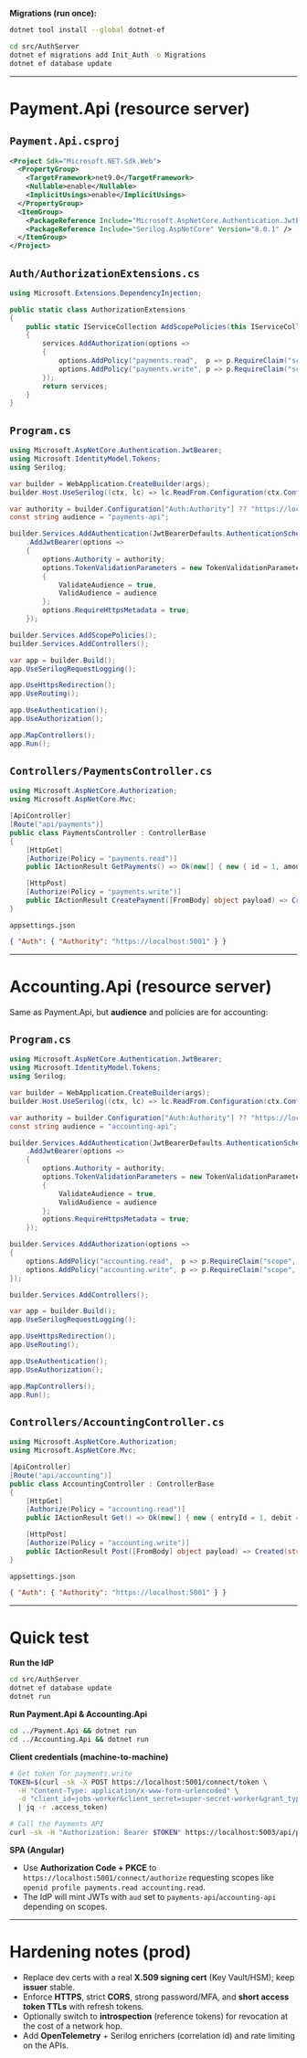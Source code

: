 
**Migrations (run once):**

```bash
dotnet tool install --global dotnet-ef

cd src/AuthServer
dotnet ef migrations add Init_Auth -o Migrations
dotnet ef database update
```

---

# Payment.Api (resource server)

## `Payment.Api.csproj`

```xml
<Project Sdk="Microsoft.NET.Sdk.Web">
  <PropertyGroup>
    <TargetFramework>net9.0</TargetFramework>
    <Nullable>enable</Nullable>
    <ImplicitUsings>enable</ImplicitUsings>
  </PropertyGroup>
  <ItemGroup>
    <PackageReference Include="Microsoft.AspNetCore.Authentication.JwtBearer" Version="9.0.0" />
    <PackageReference Include="Serilog.AspNetCore" Version="8.0.1" />
  </ItemGroup>
</Project>
```

## `Auth/AuthorizationExtensions.cs`

```csharp
using Microsoft.Extensions.DependencyInjection;

public static class AuthorizationExtensions
{
    public static IServiceCollection AddScopePolicies(this IServiceCollection services)
    {
        services.AddAuthorization(options =>
        {
            options.AddPolicy("payments.read",  p => p.RequireClaim("scope", "payments.read", "payments.write"));
            options.AddPolicy("payments.write", p => p.RequireClaim("scope", "payments.write"));
        });
        return services;
    }
}
```

## `Program.cs`

```csharp
using Microsoft.AspNetCore.Authentication.JwtBearer;
using Microsoft.IdentityModel.Tokens;
using Serilog;

var builder = WebApplication.CreateBuilder(args);
builder.Host.UseSerilog((ctx, lc) => lc.ReadFrom.Configuration(ctx.Configuration));

var authority = builder.Configuration["Auth:Authority"] ?? "https://localhost:5001";
const string audience = "payments-api";

builder.Services.AddAuthentication(JwtBearerDefaults.AuthenticationScheme)
    .AddJwtBearer(options =>
    {
        options.Authority = authority;
        options.TokenValidationParameters = new TokenValidationParameters
        {
            ValidateAudience = true,
            ValidAudience = audience
        };
        options.RequireHttpsMetadata = true;
    });

builder.Services.AddScopePolicies();
builder.Services.AddControllers();

var app = builder.Build();
app.UseSerilogRequestLogging();

app.UseHttpsRedirection();
app.UseRouting();

app.UseAuthentication();
app.UseAuthorization();

app.MapControllers();
app.Run();
```

## `Controllers/PaymentsController.cs`

```csharp
using Microsoft.AspNetCore.Authorization;
using Microsoft.AspNetCore.Mvc;

[ApiController]
[Route("api/payments")]
public class PaymentsController : ControllerBase
{
    [HttpGet]
    [Authorize(Policy = "payments.read")]
    public IActionResult GetPayments() => Ok(new[] { new { id = 1, amount = 500 } });

    [HttpPost]
    [Authorize(Policy = "payments.write")]
    public IActionResult CreatePayment([FromBody] object payload) => Created(string.Empty, new { ok = true });
}
```

`appsettings.json`

```json
{ "Auth": { "Authority": "https://localhost:5001" } }
```

---

# Accounting.Api (resource server)

Same as Payment.Api, but **audience** and policies are for accounting:

## `Program.cs`

```csharp
using Microsoft.AspNetCore.Authentication.JwtBearer;
using Microsoft.IdentityModel.Tokens;
using Serilog;

var builder = WebApplication.CreateBuilder(args);
builder.Host.UseSerilog((ctx, lc) => lc.ReadFrom.Configuration(ctx.Configuration));

var authority = builder.Configuration["Auth:Authority"] ?? "https://localhost:5001";
const string audience = "accounting-api";

builder.Services.AddAuthentication(JwtBearerDefaults.AuthenticationScheme)
    .AddJwtBearer(options =>
    {
        options.Authority = authority;
        options.TokenValidationParameters = new TokenValidationParameters
        {
            ValidateAudience = true,
            ValidAudience = audience
        };
        options.RequireHttpsMetadata = true;
    });

builder.Services.AddAuthorization(options =>
{
    options.AddPolicy("accounting.read",  p => p.RequireClaim("scope", "accounting.read", "accounting.write"));
    options.AddPolicy("accounting.write", p => p.RequireClaim("scope", "accounting.write"));
});

builder.Services.AddControllers();

var app = builder.Build();
app.UseSerilogRequestLogging();

app.UseHttpsRedirection();
app.UseRouting();

app.UseAuthentication();
app.UseAuthorization();

app.MapControllers();
app.Run();
```

## `Controllers/AccountingController.cs`

```csharp
using Microsoft.AspNetCore.Authorization;
using Microsoft.AspNetCore.Mvc;

[ApiController]
[Route("api/accounting")]
public class AccountingController : ControllerBase
{
    [HttpGet]
    [Authorize(Policy = "accounting.read")]
    public IActionResult Get() => Ok(new[] { new { entryId = 1, debit = 500, credit = 0 } });

    [HttpPost]
    [Authorize(Policy = "accounting.write")]
    public IActionResult Post([FromBody] object payload) => Created(string.Empty, new { ok = true });
}
```

`appsettings.json`

```json
{ "Auth": { "Authority": "https://localhost:5001" } }
```

---

# Quick test

**Run the IdP**

```bash
cd src/AuthServer
dotnet ef database update
dotnet run
```

**Run Payment.Api & Accounting.Api**

```bash
cd ../Payment.Api && dotnet run
cd ../Accounting.Api && dotnet run
```

**Client credentials (machine-to-machine)**

```bash
# Get token for payments.write
TOKEN=$(curl -sk -X POST https://localhost:5001/connect/token \
  -H "Content-Type: application/x-www-form-urlencoded" \
  -d "client_id=jobs-worker&client_secret=super-secret-worker&grant_type=client_credentials&scope=payments.write" \
  | jq -r .access_token)

# Call the Payments API
curl -sk -H "Authorization: Bearer $TOKEN" https://localhost:5003/api/payments
```

**SPA (Angular)**

* Use **Authorization Code + PKCE** to `https://localhost:5001/connect/authorize` requesting scopes like
  `openid profile payments.read accounting.read`.
* The IdP will mint JWTs with `aud` set to `payments-api`/`accounting-api` depending on scopes.

---

# Hardening notes (prod)

* Replace dev certs with a real **X.509 signing cert** (Key Vault/HSM); keep **issuer** stable.
* Enforce **HTTPS**, strict **CORS**, strong password/MFA, and **short access token TTLs** with refresh tokens.
* Optionally switch to **introspection** (reference tokens) for revocation at the cost of a network hop.
* Add **OpenTelemetry** + Serilog enrichers (correlation id) and rate limiting on the APIs.
